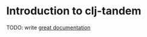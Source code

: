 # Introduction to clj-tandem

TODO: write [great documentation](http://jacobian.org/writing/what-to-write/)
